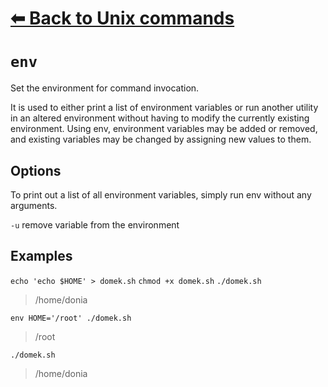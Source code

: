 # [⬅ Back	to Unix commands](Unix.md)
# `env`
Set the environment for command invocation.

It is used to either print a list of environment variables or run another utility in an altered environment without having to modify the currently existing environment. Using env, environment variables may be added or removed, and existing variables may be changed by assigning new values to them.

## Options
To print out a list of all environment variables, simply run env without any arguments.

`-u` <variable> remove variable from the environment

## Examples
`echo 'echo $HOME' > domek.sh`
`chmod +x domek.sh`
`./domek.sh`
>/home/donia

`env HOME='/root' ./domek.sh`
>/root

`./domek.sh`
>/home/donia
